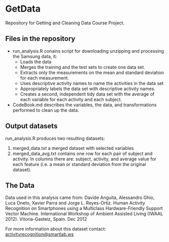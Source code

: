 GetData
=======

Repository for Getting and Cleaning Data Course Project.

## Files in the repository

* run_analysis.R conains script for downloading unzipping and processing the Samsung data, it: 
     + Loads the data
     + Merges the training and the test sets to create one data set.
     + Extracts only the measurements on the mean and standard deviation for each measurement.
     + Uses descriptive activity names to name the activities in the data set
     + Appropriately labels the data set with descriptive activity names.
     + Creates a second, independent tidy data set with the average of each variable for each activity and each subject.
* CodeBook.md describes the variables, the data, and transformations performed to clean up the data.

## Output datasets

run_analysis.R produces two resulting datasets: 

1. merged_data.txt a merged dataset with selected variables
2. merged_data_avg.txt contains one row for each pair of subject and activity. In columns there are: subject, activity, and average value for each feature (i.e. a mean or standard deviation from the original dataset).

## The Data

Data used in this analysis came from: 
Davide Anguita, Alessandro Ghio, Luca Oneto, Xavier Parra and Jorge L. Reyes-Ortiz. Human Activity Recognition on Smartphones using a Multiclass Hardware-Friendly Support Vector Machine. International Workshop of Ambient Assisted Living (IWAAL 2012). Vitoria-Gasteiz, Spain. Dec 2012

For more information about this dataset contact: activityrecognition@smartlab.ws
